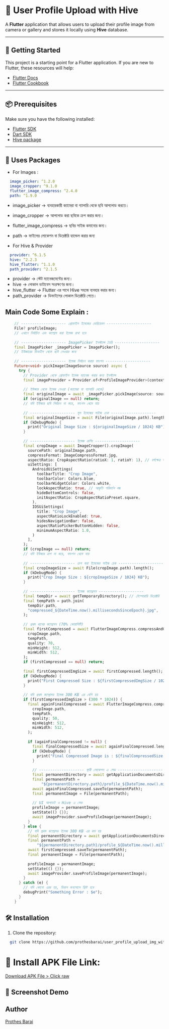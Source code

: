 # 📸 User Profile Upload with Hive

A **Flutter** application that allows users to upload their profile image from camera or gallery and stores it locally using **Hive** database.

---

## 🚀 Getting Started
This project is a starting point for a Flutter application. If you are new to Flutter, these resources will help:
- [Flutter Docs](https://flutter.dev/docs)
- [Flutter Cookbook](https://docs.flutter.dev/cookbook)

---

## 📦 Prerequisites

Make sure you have the following installed:

- [Flutter SDK](https://flutter.dev/docs/get-started/install)
- [Dart SDK](https://dart.dev/get-dart)
- [Hive package](https://pub.dev/packages/hive)

---

## 🧰 Uses Packages
- For Images : 
```yml
  image_picker: ^1.2.0
  image_cropper: ^9.1.0
  flutter_image_compress: ^2.4.0
  path: ^1.9.0
```

- image_picker → ব্যবহারকারী ক্যামেরা বা গ্যালারি থেকে ছবি আপলোড করতে।
- image_cropper → আপলোড করা ছবিকে ক্রপ করার জন্য।
- flutter_image_compress → ছবির সাইজ কমানোর জন্য।
- path → ফাইলের লোকেশন বা ডিরেক্টরি হ্যান্ডেল করার জন্য

- For Hive & Provider
```yml
  provider: ^6.1.5
  hive: ^2.2.3
  hive_flutter: ^1.1.0
  path_provider: ^2.1.5
```

- provider → স্টেট ম্যানেজমেন্টের জন্য।
- hive → লোকাল ডাটাবেস সংরক্ষণের জন্য।
- hive_flutter → Flutter এর সাথে Hive সহজে ব্যবহার করার জন্য।
- path_provider → ডিভাইসের লোকাল ডিরেক্টরি পেতে।


## Main Code Some Explain :
```dart
    // -------------------- প্রোফাইল ইমেজের ভেরিয়েবল --------------------
    File? profileImage;
    // এখানে নির্বাচিত এবং কম্প্রেস করা ইমেজ রাখা হবে
    
    // -------------------- ImagePicker ইনস্ট্যান্স তৈরি --------------------
    final ImagePicker _imagePicker = ImagePicker();
    // ইউজারের ডিভাইস থেকে ছবি নেওয়ার জন্য
    
    // -------------------- ইমেজ নির্বাচন করার ফাংশন --------------------
    Future<void> pickImage(ImageSource source) async {
      try {
        // Provider থেকে প্রোফাইল ইমেজ ম্যানেজ করার জন্য ইনস্ট্যান্স
        final imageProvider = Provider.of<ProfileImageProvider>(context, listen: false);
    
        // ইউজার থেকে ইমেজ নেওয়া (ক্যামেরা বা গ্যালারি থেকে)
        final originalImage = await _imagePicker.pickImage(source: source);
        if (originalImage == null) return;
        // যদি ইউজার ছবি নির্বাচন না করে, ফাংশন থেমে যায়
    
        // -------------------- মূল ইমেজের সাইজ চেক --------------------
        final originalImageSize = await File(originalImage.path).length();
        if (kDebugMode) {
          print("Original Image Size : ${originalImageSize / 1024} KB");
        }
    
        // -------------------- ইমেজ ক্রপিং --------------------
        final cropImage = await ImageCropper().cropImage(
          sourcePath: originalImage.path,
          compressFormat: ImageCompressFormat.jpg,
          aspectRatio: CropAspectRatio(ratioX: 1, ratioY: 1), // বর্গক্ষেত্র আকারে
          uiSettings: [
            AndroidUiSettings(
              toolbarTitle: "Crop Image",
              toolbarColor: Colors.blue,
              toolbarWidgetColor: Colors.white,
              lockAspectRatio: true, // আকৃতি পরিবর্তন বন্ধ
              hideBottomControls: false,
              initAspectRatio: CropAspectRatioPreset.square,
            ),
            IOSUiSettings(
              title: "Crop Image",
              aspectRatioLockEnabled: true,
              hidesNavigationBar: false,
              aspectRatioPickerButtonHidden: false,
              minimumAspectRatio: 1.0,
            )
          ],
        );
        if (cropImage == null) return;
        // যদি ইউজার ক্রপ না করে, ফাংশন থেমে যায়
    
        // -------------------- ক্রপ করা ইমেজের সাইজ চেক --------------------
        final cropImageSize = await File(cropImage.path).length();
        if (kDebugMode) {
          print("Crop Image Size : ${cropImageSize / 1024} KB");
        }
    
        // -------------------- ইমেজ কম্প্রেশন --------------------
        final tempDir = await getTemporaryDirectory(); // টেম্পোরারি ডিরেক্টরি
        final tempPath = path.join(
          tempDir.path,
          "compressed_${DateTime.now().millisecondsSinceEpoch}.jpg",
        );
    
        // প্রথম ধাপের কম্প্রেশন (70% কোয়ালিটি)
        final firstCompressed = await FlutterImageCompress.compressAndGetFile(
          cropImage.path,
          tempPath,
          quality: 70,
          minHeight: 512,
          minWidth: 512,
        );
        if (firstCompressed == null) return;
    
        final firstCompressedImgSize = await firstCompressed.length();
        if (kDebugMode) {
          print("First Compressed Size : ${firstCompressedImgSize / 1024} KB");
        }
    
        // যদি প্রথম কম্প্রেসড ইমেজ 300 KB এর বেশি হয়
        if (firstCompressedImgSize > (300 * 1024)) {
          final againFinalCompressed = await FlutterImageCompress.compressAndGetFile(
            cropImage.path,
            tempPath,
            quality: 50,
            minHeight: 512,
            minWidth: 512,
          );
    
          if (againFinalCompressed != null) {
            final finalCompressedSize = await againFinalCompressed.length();
            if (kDebugMode) {
              print("Final Compressed Image is : ${finalCompressedSize / 1024} KB");
            }
    
            // -------------------- স্থায়ী লোকেশন এ সেভ --------------------
            final permanentDirectory = await getApplicationDocumentsDirectory();
            final permanentPath =
                "${permanentDirectory.path}/profile_${DateTime.now().millisecondsSinceEpoch}.jpg";
            await againFinalCompressed.saveTo(permanentPath);
            final permanentImage = File(permanentPath);
    
            // UI আপডেট ও Hive এ সেভ
            profileImage = permanentImage;
            setState(() {});
            await imageProvider.saveProfileImage(permanentImage);
          }
        } else {
          // যদি প্রথম কম্প্রেসড ইমেজ 300 KB এর কম হয়
          final permanentDirectory = await getApplicationDocumentsDirectory();
          final permanentPath =
              "${permanentDirectory.path}/profile_${DateTime.now().millisecondsSinceEpoch}.jpg";
          await firstCompressed.saveTo(permanentPath);
          final permanentImage = File(permanentPath);
    
          profileImage = permanentImage;
          setState(() {});
          await imageProvider.saveProfileImage(permanentImage);
        }
      } catch (e) {
        // যদি কোনো এরর হয়, ডিবাগ কনসোলে প্রিন্ট হবে
        debugPrint("Something Error : $e");
      }
    }
```


## 🛠️ Installation

1. Clone the repository:
 ```bash
   git clone https://github.com/prothesbarai/user_profile_upload_img_with_hive.git
 ```


# 🚀 Install APK File Link:
[Download APK File > Click raw](https://github.com/prothesbarai/collect/blob/main/Build%20APK%20File/user_profile_with_hive.apk)



## 🚀 Screenshot Demo



## Author
[Prothes Barai](https://github.com/prothesbarai/)